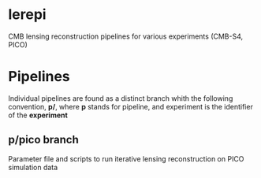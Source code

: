 # lerepi
CMB lensing reconstruction pipelines for various experiments (CMB-S4, PICO)


# Pipelines

Individual pipelines are found as a distinct branch whith the following convention,
    **p/<experiment>**,
where **p** stands for pipeline, and experiment is the identifier of the **experiment**



## p/pico branch

Parameter file and scripts to run iterative lensing reconstruction on PICO simulation data
